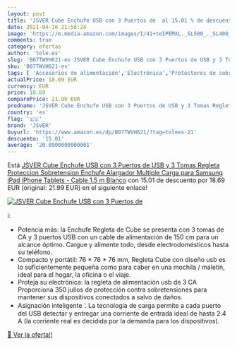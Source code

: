 ```yaml
---
layout: post
title: 'JSVER Cube Enchufe USB con 3 Puertos de  al 15.01 % de descuento'
date: 2021-04-16 21:58:24
image: 'https://m.media-amazon.com/images/I/41+teIPEMXL._SL500_._SL400_.jpg'
comments: true
category: ofertas
author: 'tole.es'
slug: 'B07TWVH621-es JSVER Cube Enchufe USB con 3 Puertos de USB y 3 Tomas...'
sku: 'B07TWVH621-es'
tags: [ 'Accesorios de alimentación','Electrónica','Protectores de sobretensión','Regletas','ipad','iphone','jsver', ]
actualPrice: 18.69 EUR
currency: EUR
price: 18.69
comparePrice: 21.99 EUR
prodname: 'JSVER Cube Enchufe USB con 3 Puertos de USB y 3 Tomas Regleta Proteccion Sobretension Enchufe Alargador Multiple Carga para Samsung iPad iPhone Tablets - Cable 1.5 m Blanco'
country: 'es'
flag: '🇪🇸'
brand: 'JSVER'
buyurl: 'https://www.amazon.es/dp/B07TWVH621/?tag=tolees-21'
descuento: '15.01'
average: '20.0900000000001'
---
```


Está [JSVER Cube Enchufe USB con 3 Puertos de USB y 3 Tomas Regleta Proteccion Sobretension Enchufe Alargador Multiple Carga para Samsung iPad iPhone Tablets - Cable 1.5 m Blanco](https://www.amazon.es/dp/B07TWVH621/?tag=tolees-21) con 15.01 de descuento por 18.69 EUR (original: 21.99 EUR) en el siguiente enlace!

[![JSVER Cube Enchufe USB con 3 Puertos de ](https://m.media-amazon.com/images/I/41+teIPEMXL._SL500_._SL400_.jpg)](https://www.amazon.es/dp/B07TWVH621/?tag=tolees-21)

ℹ️:

- Potencia más: la Enchufe Regleta de Cube se presenta con 3 tomas de CA y 3 puertos USB con un cable de alimentación de 150 cm para un alcance óptimo. Cargue y alimente todo, desde electrodomésticos hasta su teléfono.
- Compacto y portátil: 76 * 76 * 76 mm, Regleta Cube con diseño usb es lo suficientemente pequeña como para caber en una mochila / maletín, ideal para el hogar, la oficina o el viaje.
- Proteja su electrónica: la regleta de alimentación usb de 3 CA Proporciona 350 julios de protección contra sobretensiones para mantener sus dispositivos conectados a salvo de daños.
- Asignación inteligente：La tecnología de carga permite a cada puerto del USB detectar y entregar una corriente de entrada ideal de hasta 2.4 A (la corriente real es decidida por la demanda para los dispositivos).

[🛒 Ver la oferta!!](https://www.amazon.es/dp/B07TWVH621/?tag=tolees-21)
